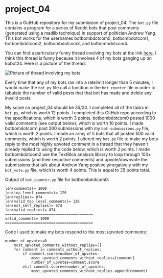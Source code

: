 # project_04

This is a GutHub repository for my submission of project_04. The `bot.py` file contains a program for a series of Reddit bots that post comments (generated using a madlib technique) in support of politician Andrew Yang. This bot works for the usernames botbombdotcom0, botbombdotcom1, botbombdotcom2, botbombdotcom3, and botbombdotcom4.

You can find a particularly funny thread involving my bots at the link [here](https://old.reddit.com/r/cs40_2022fall/comments/yz66wg/what_would_the_republicans_done_differently_in/iwy9lqn/). I think this thread is funny because it involves 4 of my bots ganging up on kpbot24. Here is a picture of the thread:

![Picture of thread involving my bots](TBD)

Every time that any of my bots ran into a ratelimit longer than 5 minutes, I would make the `bot.py` file call a function in the `bot_counter` file in order to tabulate the number of valid posts that that bot has made and delete any invalid posts.

My score on project_04 should be 35/30. I completed all of the tasks in `bot.py`, which is worth 12 points. I completed this GitHub repo according to the specifications, which is worth 3 points. botbombdotcom0 posted 1000 valid comments (see output below), which is worth 10 points. I made botbomdotcom1 post 200 submissions with my `bot-submissions.py` file, which is worth 2 points. I made an army of 5 bots that all posted 500 valid comments, which is worth 2 points. I altered my `bot.py` file to make my bots reply to the most highly upvoted comment in a thread that they haven't already replied to using the code below, which is worth 2 points. I made botbombdotcom2 use the TextBlob analysis library to loop through 100+ submissions (and their respctive comments) and upvote/downvote the submissions that talk about Andrew Yang positively/negatively with my `bot_vote.py` file, which is worth 4 points. This is equal to 35 points total.

Output of `bot_counter.py` file for botbombdotcom0:
```
len(comments)= 1000
len(top_level_comments)= 126
len(replies)= 874
len(valid_top_level_comments)= 126
len(not_self_replies)= 874
len(valid_replies)= 874
========================================
valid_comments= 1000
========================================
```

Code I used to make my bots respond to the most upvoted comments:
```
number_of_upvotes=0
    most_upvoted_comments_without_replies=[]
    for comment in comments_without_replies:
        if comment.score>number_of_upvotes:
            most_upvoted_comments_without_replies=[comment]
            number_of_upvotes=comment.score
        elif comment.score==number_of_upvotes:
            most_upvoted_comments_without_replies.append(comment)
```
